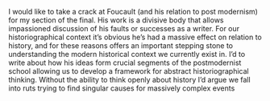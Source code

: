 I would like to take a crack at Foucault (and his relation to post modernism) for my section of the final. His work is a divisive body that allows impassioned discussion of his faults or successes as a writer. For our historiographical context it’s obvious he’s had a massive effect on relation to history, and for these reasons offers an important stepping stone to understanding the modern historical context we currently exist in. I’d to write about how his ideas form crucial segments of the postmodernist school allowing us to develop a framework for abstract historiographical thinking. Without the ability to think openly about history I’d argue we fall into ruts trying to find singular causes for massively complex events 

